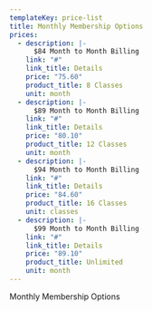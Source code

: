 ```yaml
---
templateKey: price-list
title: Monthly Membership Options
prices:
  - description: |-
      $84 Month to Month Billing
    link: "#"
    link_title: Details
    price: "75.60"
    product_title: 8 Classes
    unit: month
  - description: |-
      $89 Month to Month Billing
    link: "#"
    link_title: Details
    price: "80.10"
    product_title: 12 Classes
    unit: month
  - description: |-
      $94 Month to Month Billing
    link: "#"
    link_title: Details
    price: "84.60"
    product_title: 16 Classes
    unit: classes
  - description: |-
      $99 Month to Month Billing
    link: "#"
    link_title: Details
    price: "89.10"
    product_title: Unlimited
    unit: month
---
```


Monthly Membership Options
